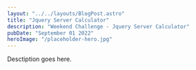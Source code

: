 ```yaml
---
layout: "../../layouts/BlogPost.astro"
title: "Jquery Server Calculator"
description: "Weekend Challenge - Jquery Server Calculator"
pubDate: "September 01 2022"
heroImage: "/placeholder-hero.jpg"
---
```


Desctiption goes here.